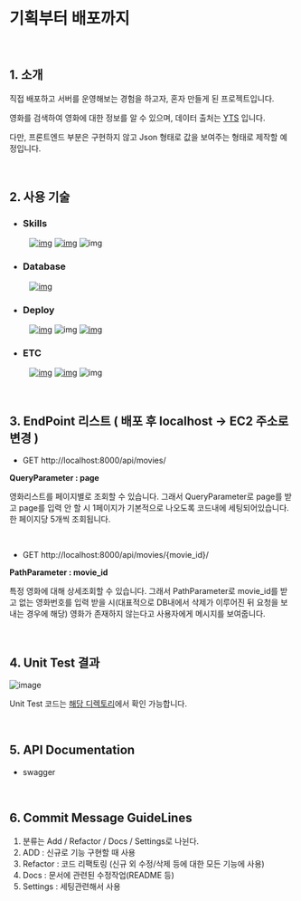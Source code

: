 # 기획부터 배포까지

<br>

## 1. 소개

직접 배포하고 서버를 운영해보는 경험을 하고자, 혼자 만들게 된 프로젝트입니다.

영화를 검색하여 영화에 대한 정보를 알 수 있으며, 데이터 출처는 [YTS](https://yts.torrentbay.to) 입니다.

다만, 프론트엔드 부분은 구현하지 않고 Json 형태로 값을 보여주는 형태로 제작할 예정입니다.

<br>

## 2. 사용 기술


* ### Skills 
&nbsp;&nbsp;&nbsp;&nbsp;&nbsp;&nbsp;&nbsp;&nbsp;   [![img](https://camo.githubusercontent.com/0f3eb5f3e4c61d94657f16605ea420a0216673dfb085d100c458ed15be0599d2/68747470733a2f2f696d672e736869656c64732e696f2f62616467652f507974686f6e2d3337373641423f7374796c653d666f722d7468652d6261646765266c6f676f3d507974686f6e266c6f676f436f6c6f723d7768697465)](https://camo.githubusercontent.com/0f3eb5f3e4c61d94657f16605ea420a0216673dfb085d100c458ed15be0599d2/68747470733a2f2f696d672e736869656c64732e696f2f62616467652f507974686f6e2d3337373641423f7374796c653d666f722d7468652d6261646765266c6f676f3d507974686f6e266c6f676f436f6c6f723d7768697465) [![img](https://camo.githubusercontent.com/c4c1014e1f168ff271282b67ec9059c3cfc16b2a5cba6e0c7c98c3530f47f45c/68747470733a2f2f696d672e736869656c64732e696f2f62616467652f446a616e676f2d3039324532303f7374796c653d666f722d7468652d6261646765266c6f676f3d446a616e676f266c6f676f436f6c6f723d7768697465)](https://camo.githubusercontent.com/c4c1014e1f168ff271282b67ec9059c3cfc16b2a5cba6e0c7c98c3530f47f45c/68747470733a2f2f696d672e736869656c64732e696f2f62616467652f446a616e676f2d3039324532303f7374796c653d666f722d7468652d6261646765266c6f676f3d446a616e676f266c6f676f436f6c6f723d7768697465) 
![img](https://img.shields.io/badge/django%20rest-ff1709?style=for-the-badge&logo=django&logoColor=white)

* ### Database

&nbsp;&nbsp;&nbsp;&nbsp;&nbsp;&nbsp;&nbsp;&nbsp;  [![img](https://camo.githubusercontent.com/9bf3ab62e0f872ed37f7d590e4577137b2dda11ffb0786f9b858cd39c2dc8c7f/68747470733a2f2f696d672e736869656c64732e696f2f62616467652f73716c6974652d3039324532303f7374796c653d666f722d7468652d6261646765266c6f676f3d73716c697465266c6f676f436f6c6f723d23303033423537)](https://camo.githubusercontent.com/9bf3ab62e0f872ed37f7d590e4577137b2dda11ffb0786f9b858cd39c2dc8c7f/68747470733a2f2f696d672e736869656c64732e696f2f62616467652f73716c6974652d3039324532303f7374796c653d666f722d7468652d6261646765266c6f676f3d73716c697465266c6f676f436f6c6f723d23303033423537)


* ### Deploy
&nbsp;&nbsp;&nbsp;&nbsp;&nbsp;&nbsp;&nbsp;&nbsp;  [![img](https://camo.githubusercontent.com/9ad32f291fa1163a77cd2e919f8378b38bf66fd9de517178bf890e521178f341/68747470733a2f2f696d672e736869656c64732e696f2f62616467652f415753204543322d3233324633453f7374796c653d666f722d7468652d6261646765266c6f676f3d416d617a6f6e20415753266c6f676f436f6c6f723d7768697465)](https://camo.githubusercontent.com/9ad32f291fa1163a77cd2e919f8378b38bf66fd9de517178bf890e521178f341/68747470733a2f2f696d672e736869656c64732e696f2f62616467652f415753204543322d3233324633453f7374796c653d666f722d7468652d6261646765266c6f676f3d416d617a6f6e20415753266c6f676f436f6c6f723d7768697465) 
![img](https://img.shields.io/badge/Nginx-009639?style=for-the-badge&logo=nginx&logoColor=white)
[![img](https://camo.githubusercontent.com/fbef20533fc559c07dcaae57d63beab86709421dfd5428391a563096c88ead5a/68747470733a2f2f696d672e736869656c64732e696f2f62616467652f446f636b65722d3234393645443f7374796c653d666f722d7468652d6261646765266c6f676f3d446f636b6572266c6f676f436f6c6f723d7768697465)](https://camo.githubusercontent.com/fbef20533fc559c07dcaae57d63beab86709421dfd5428391a563096c88ead5a/68747470733a2f2f696d672e736869656c64732e696f2f62616467652f446f636b65722d3234393645443f7374796c653d666f722d7468652d6261646765266c6f676f3d446f636b6572266c6f676f436f6c6f723d7768697465)

* ### ETC
&nbsp;&nbsp;&nbsp;&nbsp;&nbsp;&nbsp;&nbsp;&nbsp;  [![img](https://camo.githubusercontent.com/fdb91eb7d32ba58701c8e564694cbe60e706378baefa180dbb96e2c1cfb9ec0f/68747470733a2f2f696d672e736869656c64732e696f2f62616467652f4769742d4630353033323f7374796c653d666f722d7468652d6261646765266c6f676f3d476974266c6f676f436f6c6f723d7768697465)](https://camo.githubusercontent.com/fdb91eb7d32ba58701c8e564694cbe60e706378baefa180dbb96e2c1cfb9ec0f/68747470733a2f2f696d672e736869656c64732e696f2f62616467652f4769742d4630353033323f7374796c653d666f722d7468652d6261646765266c6f676f3d476974266c6f676f436f6c6f723d7768697465) [![img](https://camo.githubusercontent.com/23a917c56e310800a66c58a03447dd42c0dea2abff415ef9719e3e837c1cff82/68747470733a2f2f696d672e736869656c64732e696f2f62616467652f4769746875622d3138313731373f7374796c653d666f722d7468652d6261646765266c6f676f3d476974687562266c6f676f436f6c6f723d7768697465)](https://camo.githubusercontent.com/23a917c56e310800a66c58a03447dd42c0dea2abff415ef9719e3e837c1cff82/68747470733a2f2f696d672e736869656c64732e696f2f62616467652f4769746875622d3138313731373f7374796c653d666f722d7468652d6261646765266c6f676f3d476974687562266c6f676f436f6c6f723d7768697465) 
![img](https://img.shields.io/badge/Swagger-85EA2D?style=for-the-badge&logo=Swagger&logoColor=white)


  
<br>

## 3. EndPoint 리스트 ( 배포 후 localhost -> EC2 주소로 변경 )

* GET http://localhost:8000/api/movies/

**QueryParameter : page**

영화리스트를 페이지별로 조회할 수 있습니다. 그래서 QueryParameter로 page를 받고 page를 입력 안 할 시 1페이지가 기본적으로 나오도록 코드내에 세팅되어있습니다.
한 페이지당 5개씩 조회됩니다.

<br>

* GET http://localhost:8000/api/movies/{movie_id}/

**PathParameter : movie_id**

특정 영화에 대해 상세조회할 수 있습니다. 그래서 PathParameter로 movie_id를 받고 없는 영화번호를 입력 받을 시(대표적으로 DB내에서 삭제가 이루어진 뒤 요청을 보내는 경우에 해당) 영화가 존재하지 않는다고 사용자에게 메시지를 보여줍니다.


<br>

## 4. Unit Test 결과

![image](https://user-images.githubusercontent.com/88086271/170815819-b51a0b6c-3a6d-4e10-8826-8d4669ee0c5b.png)

Unit Test 코드는 [해당 디렉토리](https://github.com/leeky940926/dockers/tree/master/apps/movies/tests)에서 확인 가능합니다.


<br>

## 5. API Documentation

* swagger

<br>



## 6. Commit Message GuideLines

1. 분류는 Add / Refactor / Docs / Settings로 나뉜다.
2. ADD : 신규로 기능 구현할 때 사용
3. Refactor : 코드 리팩토링 (신규 외 수정/삭제 등에 대한 모든 기능에 사용)
4. Docs : 문서에 관련된 수정작업(README 등)
5. Settings : 세팅관련해서 사용

<br>
